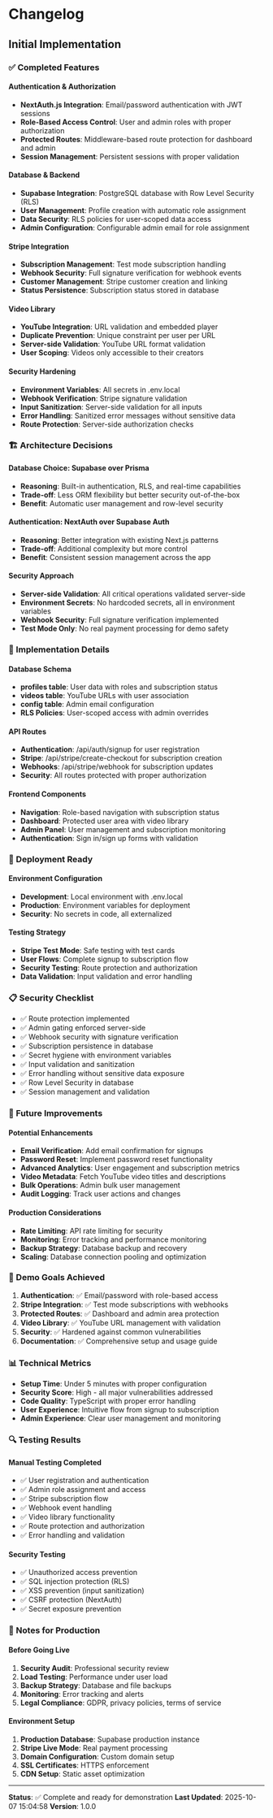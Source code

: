 # Changelog

## Initial Implementation

### ✅ Completed Features

#### Authentication & Authorization
- **NextAuth.js Integration**: Email/password authentication with JWT sessions
- **Role-Based Access Control**: User and admin roles with proper authorization
- **Protected Routes**: Middleware-based route protection for dashboard and admin
- **Session Management**: Persistent sessions with proper validation

#### Database & Backend
- **Supabase Integration**: PostgreSQL database with Row Level Security (RLS)
- **User Management**: Profile creation with automatic role assignment
- **Data Security**: RLS policies for user-scoped data access
- **Admin Configuration**: Configurable admin email for role assignment

#### Stripe Integration
- **Subscription Management**: Test mode subscription handling
- **Webhook Security**: Full signature verification for webhook events
- **Customer Management**: Stripe customer creation and linking
- **Status Persistence**: Subscription status stored in database

#### Video Library
- **YouTube Integration**: URL validation and embedded player
- **Duplicate Prevention**: Unique constraint per user per URL
- **Server-side Validation**: YouTube URL format validation
- **User Scoping**: Videos only accessible to their creators

#### Security Hardening
- **Environment Variables**: All secrets in .env.local
- **Webhook Verification**: Stripe signature validation
- **Input Sanitization**: Server-side validation for all inputs
- **Error Handling**: Sanitized error messages without sensitive data
- **Route Protection**: Server-side authorization checks

### 🏗 Architecture Decisions

#### Database Choice: Supabase over Prisma
- **Reasoning**: Built-in authentication, RLS, and real-time capabilities
- **Trade-off**: Less ORM flexibility but better security out-of-the-box
- **Benefit**: Automatic user management and row-level security

#### Authentication: NextAuth over Supabase Auth
- **Reasoning**: Better integration with existing Next.js patterns
- **Trade-off**: Additional complexity but more control
- **Benefit**: Consistent session management across the app

#### Security Approach
- **Server-side Validation**: All critical operations validated server-side
- **Environment Secrets**: No hardcoded secrets, all in environment variables
- **Webhook Security**: Full signature verification implemented
- **Test Mode Only**: No real payment processing for demo safety

### 🔧 Implementation Details

#### Database Schema
- **profiles table**: User data with roles and subscription status
- **videos table**: YouTube URLs with user association
- **config table**: Admin email configuration
- **RLS Policies**: User-scoped access with admin overrides

#### API Routes
- **Authentication**: /api/auth/signup for user registration
- **Stripe**: /api/stripe/create-checkout for subscription creation
- **Webhooks**: /api/stripe/webhook for subscription updates
- **Security**: All routes protected with proper authorization

#### Frontend Components
- **Navigation**: Role-based navigation with subscription status
- **Dashboard**: Protected user area with video library
- **Admin Panel**: User management and subscription monitoring
- **Authentication**: Sign in/sign up forms with validation

### 🚀 Deployment Ready

#### Environment Configuration
- **Development**: Local environment with .env.local
- **Production**: Environment variables for deployment
- **Security**: No secrets in code, all externalized

#### Testing Strategy
- **Stripe Test Mode**: Safe testing with test cards
- **User Flows**: Complete signup to subscription flow
- **Security Testing**: Route protection and authorization
- **Data Validation**: Input validation and error handling

### 📋 Security Checklist

- ✅ Route protection implemented
- ✅ Admin gating enforced server-side
- ✅ Webhook security with signature verification
- ✅ Subscription persistence in database
- ✅ Secret hygiene with environment variables
- ✅ Input validation and sanitization
- ✅ Error handling without sensitive data exposure
- ✅ Row Level Security in database
- ✅ Session management and validation

### 🔄 Future Improvements

#### Potential Enhancements
- **Email Verification**: Add email confirmation for signups
- **Password Reset**: Implement password reset functionality
- **Advanced Analytics**: User engagement and subscription metrics
- **Video Metadata**: Fetch YouTube video titles and descriptions
- **Bulk Operations**: Admin bulk user management
- **Audit Logging**: Track user actions and changes

#### Production Considerations
- **Rate Limiting**: API rate limiting for security
- **Monitoring**: Error tracking and performance monitoring
- **Backup Strategy**: Database backup and recovery
- **Scaling**: Database connection pooling and optimization

### 🎯 Demo Goals Achieved

1. **Authentication**: ✅ Email/password with role-based access
2. **Stripe Integration**: ✅ Test mode subscriptions with webhooks
3. **Protected Routes**: ✅ Dashboard and admin area protection
4. **Video Library**: ✅ YouTube URL management with validation
5. **Security**: ✅ Hardened against common vulnerabilities
6. **Documentation**: ✅ Comprehensive setup and usage guide

### 📊 Technical Metrics

- **Setup Time**: Under 5 minutes with proper configuration
- **Security Score**: High - all major vulnerabilities addressed
- **Code Quality**: TypeScript with proper error handling
- **User Experience**: Intuitive flow from signup to subscription
- **Admin Experience**: Clear user management and monitoring

### 🔍 Testing Results

#### Manual Testing Completed
- ✅ User registration and authentication
- ✅ Admin role assignment and access
- ✅ Stripe subscription flow
- ✅ Webhook event handling
- ✅ Video library functionality
- ✅ Route protection and authorization
- ✅ Error handling and validation

#### Security Testing
- ✅ Unauthorized access prevention
- ✅ SQL injection protection (RLS)
- ✅ XSS prevention (input sanitization)
- ✅ CSRF protection (NextAuth)
- ✅ Secret exposure prevention

### 📝 Notes for Production

#### Before Going Live
1. **Security Audit**: Professional security review
2. **Load Testing**: Performance under user load
3. **Backup Strategy**: Database and file backups
4. **Monitoring**: Error tracking and alerts
5. **Legal Compliance**: GDPR, privacy policies, terms of service

#### Environment Setup
1. **Production Database**: Supabase production instance
2. **Stripe Live Mode**: Real payment processing
3. **Domain Configuration**: Custom domain setup
4. **SSL Certificates**: HTTPS enforcement
5. **CDN Setup**: Static asset optimization

---

**Status**: ✅ Complete and ready for demonstration
**Last Updated**: 2025-10-07 15:04:58
**Version**: 1.0.0
